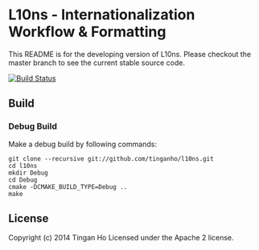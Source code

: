 
L10ns - Internationalization Workflow & Formatting
==============

This README is for the developing version of L10ns. Please checkout the master branch to see the current stable source code.

[![Build Status](https://travis-ci.org/tinganho/l10ns.svg?branch=c%2B%2B)](https://travis-ci.org/tinganho/l10ns)

## Build

### Debug Build
Make a debug build by following commands:
```
git clone --recursive git://github.com/tinganho/l10ns.git
cd l10ns
mkdir Debug
cd Debug
cmake -DCMAKE_BUILD_TYPE=Debug ..
make
```
## License
Copyright (c) 2014 Tingan Ho
Licensed under the Apache 2 license.
